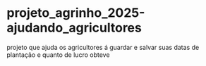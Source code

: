 # projeto_agrinho_2025-ajudando_agricultores
projeto que ajuda os agricultores á guardar e salvar suas datas de plantação e quanto de lucro obteve
